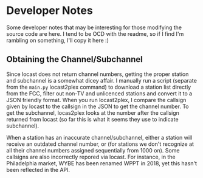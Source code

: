 # Developer Notes
Some developer notes that may be interesting for those modifying the source code are here.  I tend to be OCD with the readme, so if I find I'm rambling on something, I'll copy it here :)


## Obtaining the Channel/Subchannel

Since locast does not return channel numbers, getting the proper station and subchannel is a somewhat dicey affair.  I manually run a script (separate from the `main.py` locast2plex command) to download a station list directly from the FCC, filter out non-TV and unlicenced stations and convert it to a JSON friendly format.  When you run locast2plex, I compare the callsign given by locast to the callsign in the JSON to get the channel number.  To get the subchannel, locas2plex looks at the number after the callsign returned from locast (so far this is what it seems they use to indicate subchannel).

When a station has an inaccurate channel/subchannel, either a station will receive an outdated channel number, or (for stations we don't recognize at all their channel numbers assigned sequentially from 1000 on).  Some callsigns are also incorrectly repored via locast.  For instance, in the Philadelphia market, WYBE has been renamed WPPT in 2018, yet this hasn't been reflected in the API.  